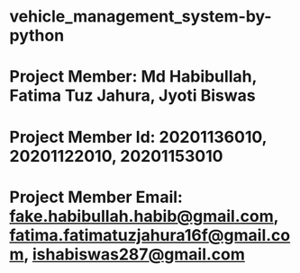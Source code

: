 # vehicle_management_system-by-python
# Project Member: Md Habibullah, Fatima Tuz Jahura, Jyoti Biswas
# Project Member Id: 20201136010, 20201122010, 20201153010
# Project Member Email: fake.habibullah.habib@gmail.com, fatima.fatimatuzjahura16f@gmail.com, ishabiswas287@gmail.com
